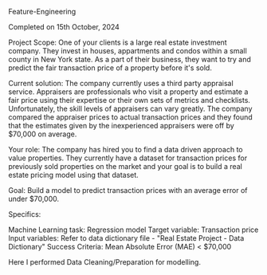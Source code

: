 Feature-Engineering

Completed on 15th October, 2024

Project Scope: One of your clients is a large real estate investment company. They invest in houses, appartments and condos within a small county in New York state. As a part of their business, they want to try and predict the fair transaction price of a property before it's sold.

Current solution: The company currently uses a third party appraisal service. Appraisers are professionals who visit a property and estimate a fair price using their expertise or their own sets of metrics and checklists. Unfortunately, the skill levels of appraisers can vary greatly. The company compared the appraiser prices to actual transaction prices and they found that the estimates given by the inexperienced appraisers were off by $70,000 on average.

Your role: The company has hired you to find a data driven approach to value properties. They currently have a dataset for transaction prices for previously sold properties on the market and your goal is to build a real estate pricing model using that dataset.

Goal: Build a model to predict transaction prices with an average error of under $70,000.

Specifics:

Machine Learning task: Regression model Target variable: Transaction price Input variables: Refer to data dictionary file - "Real Estate Project - Data Dictionary" Success Criteria: Mean Absolute Error (MAE) < $70,000

Here I performed Data Cleaning/Preparation for modelling.
